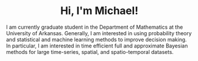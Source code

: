 <h1 align="center">Hi, I'm Michael!</h1>
I am currently graduate student in the Department of Mathematics at the University of Arkansas. Generally, I am interested in using probability theory and statistical and machine learning methods to improve decision making. In particular, I am interested in time efficient full and approximate Bayesian methods for large time-series, spatial, and spatio-temporal datasets.

